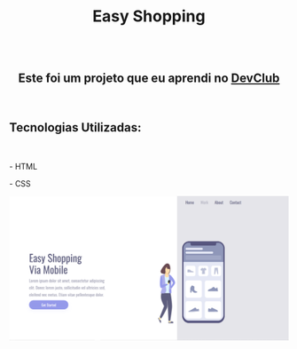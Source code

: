 <h1 align="center">Easy Shopping</h1>
<br>
<br>
<h2 align="center">Este foi um projeto que eu aprendi no <a href="https://rodolfomori.com.br/devclub">DevClub</a></h2>
<br>
<h2>Tecnologias Utilizadas:</h2>
<br>
 <p>- HTML</p>
<p>- CSS</p>


<img src="https://github.com/joaovictor896/Projeto-Easy-Shopping/blob/master/Computador.png?raw=true" />

